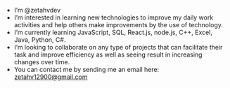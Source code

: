 - I’m @zetahvdev
- I’m interested in learning new technologies to improve my daily work activities and help others make improvements by the use of technology. 
- I’m currently learning JavaScript, SQL, React.js, node.js, C++, Excel, Java, Python, C#.
- I’m looking to collaborate on any type of projects that can facilitate their task and improve efficiency as well as seeing result in increasing changes over time. 
- You can contact me by sending me an email here: zetahv12900@gmail.com 
